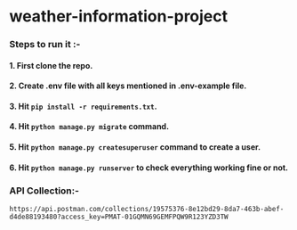 # weather-information-project

### Steps to run it :-

#### 1. First clone the repo.
#### 2. Create .env file with all keys mentioned in .env-example file.
#### 3. Hit ````pip install -r requirements.txt````.
#### 4. Hit ````python manage.py migrate```` command.
#### 5. Hit ````python manage.py createsuperuser```` command to create a user.
#### 6. Hit ````python manage.py runserver```` to check everything working fine or not.


### API Collection:-
````
https://api.postman.com/collections/19575376-8e12bd29-8da7-463b-abef-d4de88193480?access_key=PMAT-01GQMN69GEMFPQW9R123YZD3TW 
````
